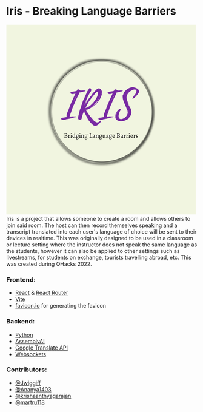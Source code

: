 # Iris - Breaking Language Barriers
![alt text](https://github.com/Jwiggiff/QHacks22/blob/main/Logo/iris%20(2).png)
Iris is a project that allows someone to create a room and allows others to join said room. The host can then record themselves speaking and a transcript translated into each user's language of choice will be sent to their devices in realtime. This was originally designed to be used in a classroom or lecture setting where the instructor does not speak the same language as the students, however it can also be applied to other settings such as livestreams, for students on exchange, tourists travelling abroad, etc. This was created during QHacks 2022.

### Frontend:
- [React](https://reactjs.org/) & [React Router](https://reactrouter.com/)
- [Vite](https://vitejs.dev/)
- [favicon.io](https://favicon.io/) for generating the favicon


### Backend:
- [Python](https://www.python.org/)
- [AssemblyAI](https://www.assemblyai.com/)
- [Google Translate API](https://cloud.google.com/translate)
- [Websockets](https://websockets.readthedocs.io/en/stable/#)


### Contributors:
- [@Jwiggiff](https://github.com/Jwiggiff)
- [@Ananya1403](https://github.com/Ananya1403)
- [@krishaanthyagarajan](https://github.com/krishaanthyagarajan)
- [@martru118](https://github.com/martru118)

